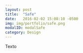 ```yaml
---
layout: post
title:  "Safe"
date:   2016-02-02 15:08:10 -0500
img: img/portfolio/safe.png
modalID: modalSafe
category: Design
---
```


Texto
